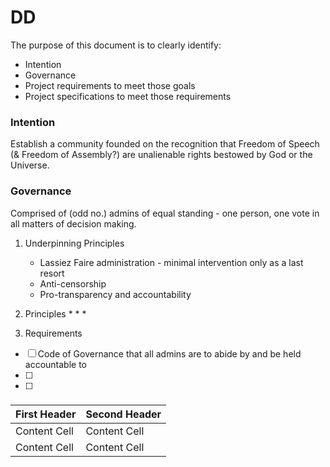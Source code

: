 # DD

The purpose of this document is to clearly identify:

* Intention
* Governance
* Project requirements to meet those goals
* Project specifications to meet those requirements

### Intention
Establish a community founded on the recognition that Freedom of Speech (& Freedom of Assembly?) are unalienable rights bestowed by God or the Universe.

### Governance
Comprised of (odd no.) admins of equal standing - one person, one vote in all matters of decision making.

1. Underpinning Principles
   * Lassiez Faire administration - minimal intervention only as a last resort
   * Anti-censorship
   * Pro-transparency and accountability

2. Principles
   * 
   * 
   * 

3. Requirements
- [ ] Code of Governance that all admins are to abide by and be held accountable to
- [ ] 
- [ ] 

#### 

### 

###



| First Header  | Second Header |
| ------------- | ------------- |
| Content Cell  | Content Cell  |
| Content Cell  | Content Cell  |
